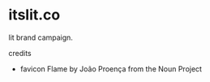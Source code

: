itslit.co
====================

lit brand campaign.


credits
- favicon Flame by João Proença from the Noun Project
